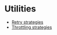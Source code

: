 # Utilities

- [Retry strategies](/concept/util/retry)
- [Throttling strategies](/concept/util/throttle)
